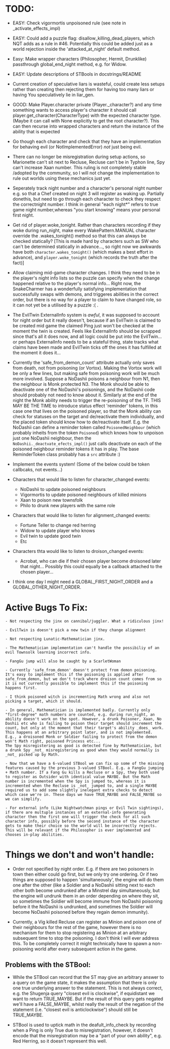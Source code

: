 # TODO:

 - EASY: Check vigormortis unpoisoned rule (see note in \_activate_effects_impl)

 - EASY: Could add a puzzle flag: disallow_killing_dead_players, which NQT adds as a rule in #46. Potentially this could be added just as a world rejection inside the 'attacked_at_night' default method.

- Easy: Make wrapper characters (Philosopher, Hermit, Drunklike) passthrough global_end_night method, e.g. for Widow.

- EASY: Update descriptions of STBools in docstrings/README

- Current creation of speculative liars is wasteful, could create less setups rather than creating then rejecting them for having too many liars or having You speculatively lie in liar_gen.

- GOOD: Make Player.character private (Player.\_character?) and any time something wants to access player's character it should call player.get_character(CharacterType) with the expected character type. (Maybe it can call with None explicitly to get the root character?). This can then recurse into wrapped characters and return the instance of the ability that is expected

- Go though each character and check that they have an implementation for 
behaving evil (or NotImplementedError) _not_ just being evil.

- There can no longer be misregistration during setup actions, so Marionette can't sit next to Recluse, Recluse can't be in Typhon line, Spy can't increase Xaan number. This ruling is not completely stable /adopted by the community, so I will not change the implementation to rule out worlds using these mechanics just yet. 

- Seperately track night number and a character's personal night number
  e.g. so that a Chef created on night 3 will register as waking up. Partially donethis, but need to go through each character to check they respect the correctnight number. I think in general "each night*" refers to true game night number,whereas "you start knowing" means your personal first night.

 - Get rid of player.woke_tonight. Rather than characters recording if they woke during run_night, make every WakePattern.MANUAL character override the .wakes_tonight() method so that this can always be checked statically? [This is made hard by characters such as SW who can't be determined statically in advance..., so right now we awkwards have both `character.wakes_tonight()` (which makes a best effort in advance), and `player.woke_tonight` (which records the truth after the fact)]

 - Allow claiming mid-game character changes. I think they need to be in the player's night info lists so the puzzle can specify when the change happened relative to the player's normal info... Right now, the SnakeCharmer has a wonderfully satisfying implementation that successfully swaps with demons, and triggeres abilities in the correct order, but there is no way for a player to claim to have changed role, so it can not yet be a utilised by a puzzle :( .

 - The EvilTwin ExternalInfo system is _awful_, it was supposed to account for night order but it really doesn't, because if an EvilTwin is claimed to be created mid game the claimed Ping just won't be checked at the moment the twin is created. Feels like ExternalInfo should be scrapped since that's all it does now, and all logic could be put into the EvilTwin... or perhaps ExternalInfo needs to be a stateful thing, state tracks what claims have been made and EvilTwin ticks off the ones it has fulfilled at the moment it does it...

  - Currently the 'safe_from_demon_count' attribute actually only saves from death, not from poisoning (or Vortox). Making the Vortox work will be only a few lines, but making safe from poisoning work will be much more involved. Suppose a NoDashii poisons a neighbour from N1, then the neighbour is Monk protected N3. The Monk should be able to deactivate one of the NoDashii's poisonings, and the NoDashii code should probably not need to know about it. Similarly at the end of the night the Monk ability needs to trigger the re-poisoning of the TF.
  THIS MAY BE THE TIME to introduce status effect 'reminder' tokens, in this case one that lives on the poisoned player, so that the Monk ability can check for statuses on the target and de/reactivate them individually, and the placed token should know how to de/reactivate itself. E.g. the NoDashii can define a reminder token called `PoisonedNeighbour` (which probably inheits from the token `Poisoned`) which knows how to unpoison just one NoDashii neighbour, then the `NoDashii._deactvate_efects_impl()` just calls deactivate on each of the poisoned neighbour reminder tokens it has in play.
  The base ReminderToken class probably has a `src` attribute :)

 - Implement the events system! (Some of the below could be token callbcaks, not events...)
 - Characters that would like to listen for character_changed events:
   - NoDashii to update poisoned neighbours
   - Vigormortis to update poisoned neighbours of killed minions
   - Xaan to poison new townsfolk
   - Philo to drunk new players with the same role
 - Characters that would like to listen for alignment_changed events:
   - Fortune Teller to change red herring
   - Widow to update player who knows
   - Evil twin to update good twin
   - Etc
 - Characters thta would like to listen to droison_changed events:
   - Acrobat, who can die if their chosen player become droisoned later that night...
     Possibly this could equally be a callback attached to the chosen player...

 - I think one day I might need a GLOBAL_FIRST_NIGHT_ORDER and a GLOBAL_OTHER_NIGHT_ORDER.


# Active Bugs To Fix:

	- Not respecting the jinx on cannibal/juggler. What a ridiculous jinx!

	- EvilTwin is doesn't pick a new twin if they change alignment

	- Not respecting Lunatic-Mathematician jinx.

	- The Mathematician implementation can't handle the possibiliy of an evil Townsolk learning incorrect info.

	- FangGu jump will also be caught by a ScarletWoman

	- Currently 'safe_from_demon' doesn't protect from demon poisoning. It's easy to implement this if the poisoning is applied after safe_from_demon, but we don't track where droison count comes from so it is not currently possible to implement this if the poisoning happens first.

	- I think poisoned witch is incrementing Math wrong and also not picking a target, which it should.

	- In general, Mathematician is implemented badly. Currently only "first-degree" math numbers are counted, e.g. during run_night, an ability doesn't work on the spot. However, a drunk Poisoner, Xaan, No Dashii etc who is failing to poison their target should increment the count, but only at the moment that their target's ability _does_ work. This happens at an arbitrary point later, and is not implemented. E.g., a droisoned Monk or Soldier failing to protect from the demon won't Math right, poisoned Princess etc...
	The Spy misregistering as good is detected fine by Mathematician, but a drunk Spy _not_ misregistering as good when they would normally is _not_ picked up by Math.

	- Now that we have a 6-valued STBool we can fix up some of the missing features caused by the previous 3-valued STBool. E.g. a FangGu jumping + Math number. If a Fang Gu kills a Recluse or a Spy, they both used to register as Outsider with identical value MAYBE. But the Math number is incremented when the Spy is jumped to, whereas it is incremented when the Recluse is _not_ jumped to, and a single MAYBE required us to add some slightly inelegant extra checks to detect which case we're in. These days we have TRUE_MAYBE and FALSE_MAYBE so we can simplify.

	- For external info (Like Nightwatchman pings or Evil Twin sightings), if there are multuple instances of an external-info generating character then the first one will trigger the check for all such character info, possibly before the second instance of the character gets to make their choice so the world will be incorrectly rejects. This will be relevant if the Philosopher is ever implemented and chooses in-play abilities.


# Things we don't and won't handle:

 - Order not specified by night order. E.g. if there are two poisoners in town then either could go first, but we only try one ordering. Or if two things are supposed to happen 'simultaneously', the engine will do them one after the other (like a Soldier and a NoDashii sitting next to each other both become undrunked after a Minstrel day simultaneously, but the engine will undrunk them in an order depending on where they sit, so sometimes the Soldier will become immune from NoDashii poisoning before it the NoDashii is undrunked, and sometimes the Soldier will become NoDashii poisoned before they regain demon immunity).


 - Currently, a Vig killed Recluse can register as Minion and poison one of their neighbours for the rest of the game, however there is no mechanism for them to stop registering as Minion at an arbitrary subsequent time to stop the poisoning. I don't think I will ever address this. To be completely correct it might technically have to spawn a non-poisoning world after every subsequent action in the game.


## Problems with the STBool:
 - While the STBool can record that the ST may give an arbitrary answer to a query on the game state, it makes the assumption that there is only one true underlying answer to the statement. This is not always correct, e.g. the Shugenja query "closest evil is clockwise", if equidistant we want to return TRUE_MAYBE. But if the result of this query gets negated we'll have a FALSE_MAYBE, whilst really the result of the negation of the statement (i.e. "closest evil is anticlockwise") should still be TRUE_MAYBE.

  - STBool is used to uptick math in the deafult_info_check by recording when a Ping is only True due to misregistration, however, it doesn't encode that the misregistration may be a "part of your own ability", e.g. Red Herring, so it doesn't represent this well.
